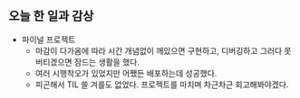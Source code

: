 ## 오늘 한 일과 감상
- 파이널 프로젝트
  - 마감이 다가옴에 따라 시간 개념없이 깨있으면 구현하고, 디버깅하고 그러다 못버티겠으면 잠드는 생활을 했다.
  - 여러 시행착오가 있었지만 어쨌든 배포하는데 성공했다.
  - 피곤해서 TIL 쓸 겨를도 없었다. 프로젝트를 마치며 차근차근 회고해봐야겠다.